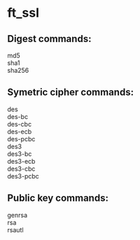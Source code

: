 # ft_ssl

## Digest commands:
md5\
sha1\
sha256

## Symetric cipher commands:

des\
des-bc\
des-cbc\
des-ecb\
des-pcbc\
des3\
des3-bc\
des3-ecb\
des3-cbc\
des3-pcbc


## Public key commands:

genrsa\
rsa\
rsautl
